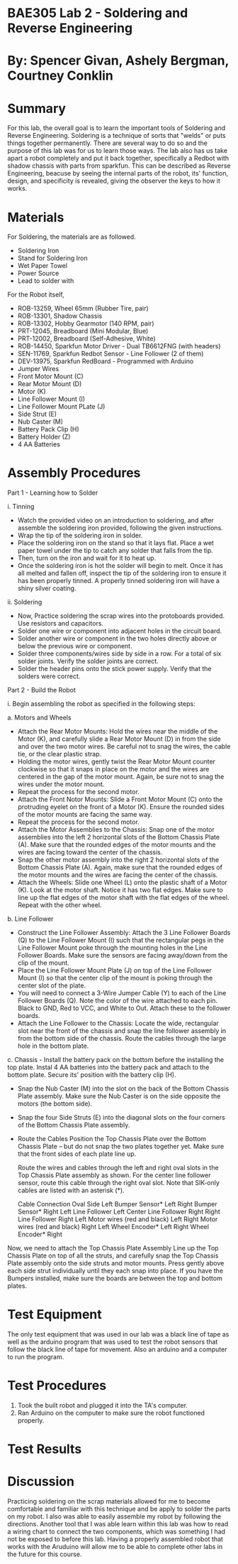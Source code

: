 # BAE305 Lab 2 - Soldering and Reverse Engineering
# By: Spencer Givan, Ashely Bergman, Courtney Conklin
# Summary
For this lab, the overall goal is to learn the important tools of Soldering and Reverse Engineering. Soldering is a technique of sorts that "welds" or puts things together permanently. There are several way to do so and the purpose of this lab was for us to learn those ways. The lab also has us take apart a robot completely and put it back together, specifically a Redbot with shadow chassis with parts from sparkfun. This can be described as Reverse Engineering, beacuse by seeing the internal parts of the robot, its' function, design, and specificity is revealed, giving the observer the keys to how it works.
# Materials
For Soldering, the materials are as followed.
- Soldering Iron
- Stand for Soldering Iron
- Wet Paper Towel
- Power Source
- Lead to solder with

For the Robot itself,
- ROB-13259, Wheel 65mm (Rubber Tire, pair)
- ROB-13301, Shadow Chassis
- ROB-13302, Hobby Gearmotor (140 RPM, pair)
- PRT-12045, Breadboard (Mini Modular, Blue)
- PRT-12002, Breadboard (Self-Adhesive, White)
- ROB-14450, Sparkfun Motor Driver - Dual TB6612FNG (with headers)
- SEN-11769, Sparkfun Redbot Sensor - Line Follower (2 of them)
- DEV-13975, Sparkfun RedBoard - Programmed with Arduino
- Jumper Wires
- Front Motor Mount (C)
- Rear Motor Mount (D)
- Motor (K)
- Line Follower Mount (I)
- Line Follower Mount PLate (J)
- Side Strut (E)
- Nub Caster (M)
- Battery Pack Clip (H)
- Battery Holder (Z)
- 4 AA Batteries

# Assembly Procedures
Part 1 - Learning how to Solder

i. Tinning

- Watch the provided video on an introduction to soldering, and after assemble the soldering iron provided, following the given instructions.
-	Wrap the tip of the soldering iron in solder.
- Place the soldering iron on the stand so that it lays flat. Place a wet paper towel under the tip to catch any solder that falls from the tip. 
- Then, turn on the iron and wait for it to heat up. 
- Once the soldering iron is hot the solder will begin to melt. Once it has all melted and fallen off, inspect the tip of the soldering iron to ensure it has been properly tinned. A properly tinned soldering iron will have a shiny silver coating. 

ii. Soldering

- Now, Practice soldering the scrap wires into the protoboards provided. Use resistors and capacitors.
- Solder one wire or component into adjacent holes in the circuit board.
- Solder another wire or component in the two holes directly above or below the previous wire or component.
- Solder three components/wires side by side in a row. For a total of six solder joints. Verify the solder joints are correct.
- Solder the header pins onto the stick power supply. Verify that the solders were correct.

Part 2 - Build the Robot

i. 	Begin assembling the robot as specified in the following steps:
  
  a. Motors and Wheels
  - Attach the Rear Motor Mounts: Hold the wires near the middle of the Motor (K), and carefully slide a Rear Motor Mount (D) in from the side and over the two motor wires. Be careful not to snag the wires, the cable tie, or the clear plastic strap.
  -  Holding the motor wires, gently twist the Rear Motor Mount counter clockwise so that it snaps in place on the motor and the wires are centered in the gap of the motor mount. Again, be sure not to snag the wires under the motor mount.
  - Repeat the process for the second motor.
  - Attach the Front Notor Mounts: Slide a Front Motor Mount (C) onto the protruding eyelet on the front of a Motor (K). Ensure the rounded sides of the motor mounts are facing the same way.
  - Repeat the process for the second motor.
  - Attach the Motor Assemblies to the Chassis: Snap one of the motor assemblies into the left 2 horizontal slots of the Bottom Chassis Plate (A). Make sure that the rounded edges of the motor mounts and the wires are facing toward the center of the chassis.
  - Snap the other motor assembly into the right 2 horizontal slots of the Bottom Chassis Plate (A). Again, make sure that the rounded edges of the motor mounts and the wires are facing the center of the chassis.
  - Attach the Wheels: Slide one Wheel (L) onto the plastic shaft of a Motor (K). Look at the motor shaft. Notice it has two flat edges. Make sure to line up the flat edges of the motor shaft with the flat edges of the wheel. Repeat with the other wheel.
 
  b. Line Follower
  - Construct the Line Follower Assembly: Attach the 3 Line Follower Boards (Q) to the Line Follower Mount (I) such that the rectangular pegs in the Line Follower Mount poke through the mounting holes in the Line Follower Boards. Make sure the sensors are facing away/down from the clip of the mount.
  - Place the Line Follower Mount Plate (J) on top of the Line Follower Mount (I) so that the center clip of the mount is poking through the center slot of the plate.
  - You will need to connect a 3-Wire Jumper Cable (Y) to each of the Line Follower Boards (Q). Note the color of the wire attached to each pin. Black to GND, Red to VCC, and White to Out. Attach these to the follower boards.
  - Attach the Line Follower to the Chassis: Locate the wide, rectangular slot near the front of the chassis and snap the line follower assembly in from the bottom side of the chassis. Route the cables through the large hole in the bottom plate.
  
  c. Chassis - Install the battery pack on the bottom before the installing the top plate.
    Instal 4 AA batteries into the battery pack and attach to the bottom plate. Secure its' position with the battery clip (H).  
  
  - Snap the Nub Caster (M) into the slot on the back of the Bottom Chassis Plate assembly. Make sure the Nub Caster is on the side opposite the motors (the bottom side).
  - Snap the four Side Struts (E) into the diagonal slots on the four corners of the Bottom Chassis Plate assembly.
  - Route the Cables
    Position the Top Chassis Plate over the Bottom Chassis Plate – but do not snap the two plates together yet. Make sure that the front     sides of each plate line up.

    Route the wires and cables through the left and right oval slots in the Top Chassis Plate assembly as shown. For the center line         follower sensor, route this cable through the right oval slot. Note that SIK-only cables are listed with an asterisk (*).
  
     Cable Connection	Oval Side
     Left Bumper Sensor*	Left
     Right Bumper Sensor*	Right
     Left Line Follower	Left
     Center Line Follower	Right
     Right Line Follower	Right
     Left Motor wires (red and black)	Left
     Right Motor wires (red and black)	Right
     Left Wheel Encoder*	Left
     Right Wheel Encoder*	Right
   
  Now, we need to attach the Top Chassis Plate Assembly
  Line up the Top Chassis Plate on top of all the struts, and carefully snap the Top Chassis Plate assembly onto the side struts and       motor mounts. Press gently above each side strut individually until they each snap into place. If you have the Bumpers installed,       make sure the boards are between the top and bottom plates.


# Test Equipment
The only test equipment that was used in our lab was a black line of tape as well as the arduino program that was used to test the robot sensors that follow the black line of tape for movement. Also an arduino and a computer to run the program.

# Test Procedures
1. Took the built robot and plugged it into the TA's computer.
2. Ran Arduino on the computer to make sure the robot functioned properly.
# Test Results

# Discussion
Practicing soldering on the scrap materials allowed for me to become comfortable and familiar with this technique and be apply to solder the parts on my robot. I also was able to easily assemble my robot by following the directions. Another tool that I was able learn within this lab was how to read a wiring chart to connect the two components, which was something I had not be exposed to before this lab. Having a properly assembled robot that works with the Aruduino will allow me to be able to complete other labs in the future for this course.
